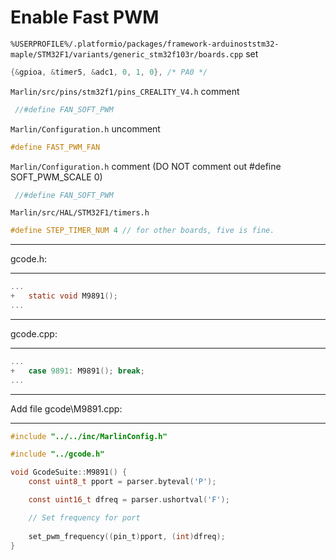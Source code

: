 # Enable Fast PWM
```%USERPROFILE%/.platformio/packages/framework-arduinoststm32-maple/STM32F1/variants/generic_stm32f103r/boards.cpp``` set 
```c
{&gpioa, &timer5, &adc1, 0, 1, 0}, /* PA0 */ 
 ```
```Marlin/src/pins/stm32f1/pins_CREALITY_V4.h``` comment
```c
 //#define FAN_SOFT_PWM 
```
```Marlin/Configuration.h``` uncomment 
```c
#define FAST_PWM_FAN
``` 
```Marlin/Configuration.h``` comment (DO NOT comment out #define SOFT_PWM_SCALE 0)
```c
 //#define FAN_SOFT_PWM
```
```Marlin/src/HAL/STM32F1/timers.h```
```c
#define STEP_TIMER_NUM 4 // for other boards, five is fine. 
```

********************************************************************************************************
gcode.h:
********************************************************************************************************
```c
...
+   static void M9891();
...
```

********************************************************************************************************
gcode.cpp:
********************************************************************************************************
```c
...
+   case 9891: M9891(); break;
...
```

********************************************************************************************************
Add file gcode\M9891.cpp:
********************************************************************************************************

```c
#include "../../inc/MarlinConfig.h"

#include "../gcode.h"

void GcodeSuite::M9891() {
    const uint8_t pport = parser.byteval('P');

    const uint16_t dfreq = parser.ushortval('F');

    // Set frequency for port
    
    set_pwm_frequency((pin_t)pport, (int)dfreq);
}
```